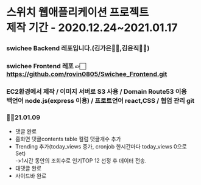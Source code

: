 # 스위치 웹애플리케이션 프로젝트<br>제작 기간 - 2020.12.24~2021.01.17
 
### swichee Backend 레포입니다.(김가은👧🏻,김윤직🧑🏻)
### swichee Frontend 레포 👉🏻 https://github.com/rovin0805/Swichee_Frontend.git
### EC2환경에서 제작 / 이미지 서버로 S3 사용 / Domain Route53 이용<br> 백언어 node.js(express 이용) / 프로트언어 react,CSS / 협업 관리 git 



### 🎅💦21.01.09
- 댓글 완료
- 홈화면 댓글contents table 컬럼 댓글개수 추가
- Trending 추가(today_views 증가, cronjob 한시간마다 today_views 0으로 Set)<br>->1시간 동안의 조회수로 인기TOP 12 선정 후 데이터 전송.
- 대댓글 완료
- 사이드바 완료

